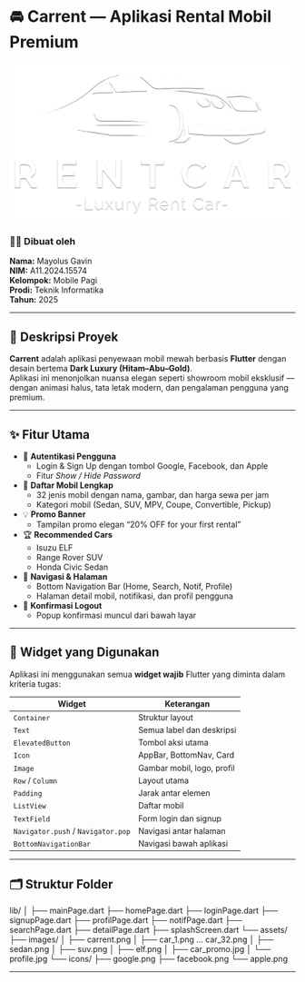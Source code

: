 # 🚘 Carrent — Aplikasi Rental Mobil Premium

![Carrent Banner](assets/images/carrent2.png)

### 👨‍💻 Dibuat oleh  
**Nama:** Mayolus Gavin  
**NIM:** A11.2024.15574  
**Kelompok:** Mobile Pagi  
**Prodi:** Teknik Informatika  
**Tahun:** 2025  

---

## 🏁 Deskripsi Proyek

**Carrent** adalah aplikasi penyewaan mobil mewah berbasis **Flutter** dengan desain bertema **Dark Luxury (Hitam–Abu–Gold)**.  
Aplikasi ini menonjolkan nuansa elegan seperti showroom mobil eksklusif — dengan animasi halus, tata letak modern, dan pengalaman pengguna yang premium.

---

## ✨ Fitur Utama

- 🔐 **Autentikasi Pengguna**
  - Login & Sign Up dengan tombol Google, Facebook, dan Apple  
  - Fitur *Show / Hide Password*  
- 🚗 **Daftar Mobil Lengkap**
  - 32 jenis mobil dengan nama, gambar, dan harga sewa per jam  
  - Kategori mobil (Sedan, SUV, MPV, Coupe, Convertible, Pickup)
- 💡 **Promo Banner**
  - Tampilan promo elegan “20% OFF for your first rental”
- 🏆 **Recommended Cars**
  - Isuzu ELF  
  - Range Rover SUV  
  - Honda Civic Sedan
- 📱 **Navigasi & Halaman**
  - Bottom Navigation Bar (Home, Search, Notif, Profile)
  - Halaman detail mobil, notifikasi, dan profil pengguna  
- 💬 **Konfirmasi Logout**
  - Popup konfirmasi muncul dari bawah layar  

---



## 🧩 Widget yang Digunakan

Aplikasi ini menggunakan semua **widget wajib** Flutter yang diminta dalam kriteria tugas:

| Widget | Keterangan |
|--------|-------------|
| `Container` | Struktur layout |
| `Text` | Semua label dan deskripsi |
| `ElevatedButton` | Tombol aksi utama |
| `Icon` | AppBar, BottomNav, Card |
| `Image` | Gambar mobil, logo, profil |
| `Row` / `Column` | Layout utama |
| `Padding` | Jarak antar elemen |
| `ListView` | Daftar mobil |
| `TextField` | Form login dan signup |
| `Navigator.push` / `Navigator.pop` | Navigasi antar halaman |
| `BottomNavigationBar` | Navigasi bawah aplikasi |


---

## 🗂️ Struktur Folder

lib/
│
├── mainPage.dart
├── homePage.dart
├── loginPage.dart
├── signupPage.dart
├── profilPage.dart
├── notifPage.dart
├── searchPage.dart
├── detailPage.dart
├── splashScreen.dart
└── assets/
├── images/
│ ├── carrent.png
│ ├── car_1.png ... car_32.png
│ ├── sedan.png
│ ├── suv.png
│ ├── elf.png
│ ├── car_promo.jpg
│ └── profile.jpg
└── icons/
├── google.png
├── facebook.png
└── apple.png


---


